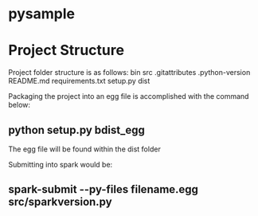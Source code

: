 # pysample

# Project Structure
Project folder structure is as follows:
bin
src
  .gitattributes
  .python-version
  README.md
  requirements.txt
  setup.py
dist

Packaging the project into an egg file is accomplished with the command below:
## python setup.py bdist_egg

The egg file will be found within the dist folder

Submitting into spark would be:
## spark-submit --py-files filename.egg src/sparkversion.py